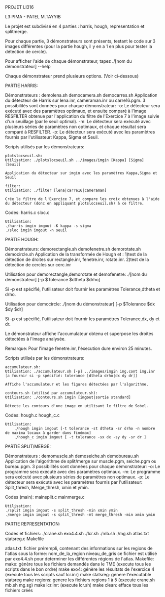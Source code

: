 PROJET LI316

L3 PIMA - PATEL M.TAYYIB


Le projet est subdivisé en 4 parties : harris, hough, representation et splitmerge.

Pour chaque partie, 3 démonstrateurs sont présents, testant le code sur 3 images différentes (pour la partie hough, il y en a 1 en plus pour tester la détection de cercle).

Pour afficher l'aide de chaque démonstrateur, tapez ./[nom du démonstrateur] --help

Chaque démonstrateur prend plusieurs options. (Voir ci-dessous)

PARTIE HARRIS:

Démonstrateurs : demolena.sh democamera.sh democarres.sh
Application du détecteur de Harris sur lena.inr, cameraman.inr ou carre16.pgm. 3 possibilités sont données pour chaque démonstrateur:
    -o: Le détecteur sera exécuté avec des paramètres optimaux, et ensuite comparé à l'image RESFILTER obtenue par l'application du filtre de l'Exercice 7 à l'image suivie d'un seuillage (par le seuil optimal).
    -m: Le détecteur sera exécuté avec plusieurs séries de paramètres non optimaux, et chaque résultat sera comparé à RESFILTER.
    -p: Le détecteur sera exécuté avec les paramètres fournis par l'utilisateur: Kappa, Sigma et Seuil.

Scripts utilisés par les démonstrateurs:

    plotslocseuil.sh:
    Utilisation: ./plotslocseuil.sh ../images/imgin [Kappa] [Sigma] [Seuil]

    Application du détecteur sur imgin avec les paramètres Kappa,Sigma et Seuil

    filter:
    Utilisation: ./filter [lena|carre16|cameraman]

    Crée le filtre de l'Exercice 7, et compare les croix obtenues à l'aide du détecteur (donc en appliquant plotslocseuil.sh) à ce filtre.


Codes:
    harris.c sloc.c

    Utilisation:
    ./harris imgin imgout -K kappa -s sigma
    ./sloc imgin imgout -n seuil

PARTIE HOUGH:

Démonstrateurs: demorectangle.sh demofenetre.sh demorotate.sh democircle.sh
Application de la transformée de Hough et :
    1)test de la détection de droites sur rectangle.inr, fenetre.inr, rotate.inr.
    2)test de la détection de cercles sur cerc.inr

Utilisation pour demorectangle,demorotate et demofenetre: ./[nom du démonstrateur] [-p $Tolerance $dtheta $drho]

Si -p est spécifié, l'utilisateur doit fournir les paramètres Tolerance,dtheta et drho.

Utilisation pour democircle: ./[nom du démonstrateur] [-p $Tolerance $dx $dy $dr]

Si -p est spécifié, l'utilisateur doit fournir les paramètres Tolerance,dx, dy et dr.

Le démonstrateur affiche l'accumulateur obtenu et superpose les droites détectées à l'image analysée.

Remarque: Pour l'image fenetre.inr, l'éxecution dure environ 25 minutes.

Scripts utilisés par les démonstrateurs:

    accumulateur.sh:
    Utilisation: ./accumulateur.sh [-p] ../images/imgin img.cont img.inr [a fournir si -p spécifié: tolerance [dtheta drho|dx dy dr]]

    Affiche l'accumulateur et les figures détectées par l'algorithme.

    contours.sh (utilisé par accumulateur.sh):
    Utilisation: ./contours.sh imgin [imgout|sortie standard]

    Détecte les contours d'une image en utilisant le filtre de Sobel.

Codes:
    hough.c hough_c.c

    Utilisation:
        ./hough imgin imgout [-t tolerance -st dtheta -sr drho -n nombre de maxima locaux à garder dans findmax]
        ./hough_c imgin imgout [ -t tolerance -sx dx -sy dy -sr dr ]


PARTIE SPLIT/MERGE:

Démonstrateurs : demomuscle.sh demoseiche.sh demobureau.sh
Application de l'algorithme de split/merge sur muscle.pgm, seiche.pgm  ou bureau.pgm. 3 possibilités sont données pour chaque démonstrateur:
    -o: Le programme sera exécuté avec des paramètres optimaux.
    -m: Le programme sera exécuté avec plusieurs séries de paramètres non optimaux.
    -p: Le détecteur sera exécuté avec les paramètres fournis par l'utilisateur: Split_thresh, Merge_thresh, xmin et ymin.


Codes (main):
    mainsplit.c mainmerge.c


    Utilisation:
    ./split imgin imgout -s split_thresh -min xmin ymin
    ./merge imgin imgout -s split_thresh -mt merge_thresh -min xmin ymin


PARTIE REPRESENTATION:

Codes et fichiers: ./crane.sh exo4.4.sh ./lcr.sh ./mb.sh ./mg.sh atlas.txt statsreg.c Makefile

 atlas.txt: fichier prérempli, contenant des informations sur les
	       regions de l'atlas sous la forme:
       	       	 nom_de_la_region niveau_de_gris
            ce fichier est utilisé par exo4.4.sh pour determiner les différentes
            régions de l'atlas.
 Makefile:
	 make: génère tous les fichiers demandés dans le TME
	       (execute tous les scripts dans le bon ordre)
	 make exo4: génère les résultats de l'exercice 4
	       (execute tous les scripts sauf lcr.inr)
	 make statsreg: genere l'executable statsreg
	 make regions: genere les fichiers regions 1 à 5
	       (execute crane.sh mb.sh mg.sg)
	 make lcr.inr: (execute lcr.sh)
	 make clean: efface tous les fichiers créés


